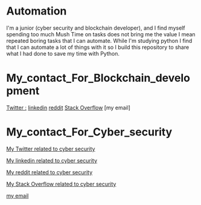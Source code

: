 # Automation
  I'm a junior (cyber security and blockchain developer), and I find myself spending too much Mush Time on tasks does not bring me the value I mean repeated boring tasks that I can automate. While I'm studying python I find that I can automate a lot of things with it 
so I build this repository to share what I had done to save my time with Python.

# My_contact_For_Blockchain_development
[Twitter :](https://www.google.com)
[linkedin]()
[reddit]()
[Stack Overflow]()
[my email]

# My_contact_For_Cyber_security
[My Twitter related to cyber security](https://twitter.com/MohammedTbb2)

[My linkedin related to cyber security]()

[My reddit related to cyber security](https://www.reddit.com/user/Mohammedtbb2)

[My Stack Overflow related to cyber security](https://stackoverflow.com/users/18767176/mohammed-tbb)

[my email](Mohammed.tiba2@hotmail.com)

